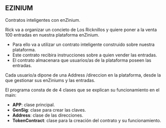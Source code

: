 ## EZINIUM ##

Contratos inteligentes con enZinium.

Rick va a organizar un concieto de Los Ricknillos y quiere poner a la venta 100 entradas en
nuestra plataforma enZinium.

- Para ello va a utilizar un contrato inteligente construido sobre nuestra plataforma.
- Este contrato recibira instrucciones sobre a quien vender las entradas.
- El contrato almacenara que usuarios/as de la plataforma poseen las entradas.

Cada usuario/a dipone de una Address /direccion en la plataforma, desde la
que gestionar sus enZiniums y las entradas.


El programa consta de de 4 clases que se explican su funcionamiento en el main:
- **APP**: clase principal.
- **GenSig**: clase para crear las claves.
- **Address**: clase de las direcciones.
- **TokenContract**: clase para la creación del contrato y su funcionamiento.
